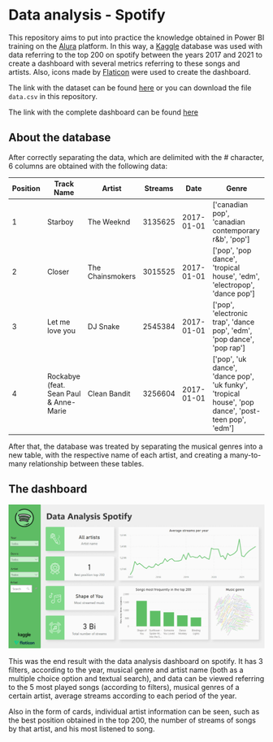 # Data analysis - Spotify

This repository aims to put into practice the knowledge obtained in Power BI training on the [Alura](https://www.alura.com.br/) platform. In this way, a [Kaggle](https://www.kaggle.com/) database was used with data referring to the top 200 on spotify between the years 2017 and 2021 to create a dashboard with several metrics referring to these songs and artists. Also, icons made by [Flaticon](https://www.flaticon.com/s) were used to create the dashboard.

The link with the dataset can be found [here](https://www.kaggle.com/datasets/ivannatarov/spotify-daily-top-200-songs-with-genres-20172021) or you can download the file `data.csv` in this repository.

The link with the complete dashboard can be found [here](https://app.powerbi.com/view?r=eyJrIjoiZmY5YjA4YjUtODg4MC00MGIxLWJjZTEtMmVkZTg5ODhlYjg4IiwidCI6ImRjYmYyYTFmLTk1MzItNGQ1Ni1hYzQxLTU2MTVlMzhlNTBiNyJ9)

## About the database

After correctly separating the data, which are delimited with the # character, 6 columns are obtained with the following data:

Position   | Track Name                             |Artist           |Streams|Date      |Genre
---------  | ---------------------------------------|-----------------|-------|----------|--------
1          | Starboy                                |The Weeknd       |3135625|2017-01-01|['canadian pop', 'canadian contemporary r&b', 'pop']
2          | Closer                                 |The Chainsmokers |3015525|2017-01-01|['pop', 'pop dance', 'tropical house', 'edm', 'electropop', 'dance pop']
3          | Let me love you                        |DJ Snake         |2545384|2017-01-01|['pop', 'electronic trap', 'dance pop', 'edm', 'pop dance', 'pop rap']
4          | Rockabye (feat. Sean Paul & Anne-Marie |Clean Bandit     |3256604|2017-01-01|['pop', 'uk dance', 'dance pop', 'uk funky', 'tropical house', 'pop dance', 'post-teen pop', 'edm']

After that, the database was treated by separating the musical genres into a new table, with the respective name of each artist, and creating a many-to-many relationship between these tables.

## The dashboard

![img](./img/dash.png)

This was the end result with the data analysis dashboard on spotify. It has 3 filters, according to the year, musical genre and artist name (both as a multiple choice option and textual search), and data can be viewed referring to the 5 most played songs (according to filters), musical genres of a certain artist, average streams according to each period of the year.

Also in the form of cards, individual artist information can be seen, such as the best position obtained in the top 200, the number of streams of songs by that artist, and his most listened to song.

